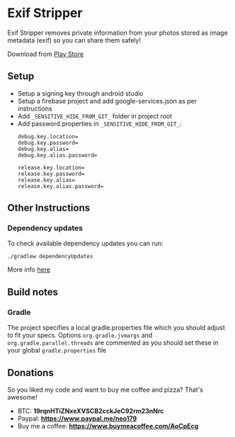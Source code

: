 
# Exif Stripper #

Exif Stripper removes private information from your photos stored as image metadata (exif) so you can share them safely!




Download from [Play Store](https://play.google.com/store/apps/details?id=org.amoustakos.exifstripper)


## Setup ##

- Setup a signing key through android studio
- Setup a firebase project and add google-services.json as per instructions
- Add `_SENSITIVE_HIDE_FROM_GIT_` folder in project root
- Add password.properties in `_SENSITIVE_HIDE_FROM_GIT_`:
    ```properties
    debug.key.location=
    debug.key.password=
    debug.key.alias=
    debug.key.alias.password=

    release.key.location=
    release.key.password=
    release.key.alias=
    release.key.alias.password=
    ```

## Other Instructions ##

### Dependency updates ###

To check available dependency updates you can run:
```
./gradlew dependencyUpdates
```

More info [here](https://github.com/ben-manes/gradle-versions-plugin)

## Build notes ##

### Gradle ###
The project specifies a local gradle.properties file which you should adjust to fit your specs.
Options `org.gradle.jvmargs` and `org.gradle.parallel.threads` are commented as you should set these
in your global `gradle.properties` file

## Donations ##

So you liked my code and want to buy me coffee and pizza? That's awesome!

- BTC: **19rqnHTiZNxeXVSCB2cckJeC92rm23nNrc**
- Paypal: **<https://www.paypal.me/neo179>**
- Buy me a coffee: **<https://www.buymeacoffee.com/AoCpEcg>**